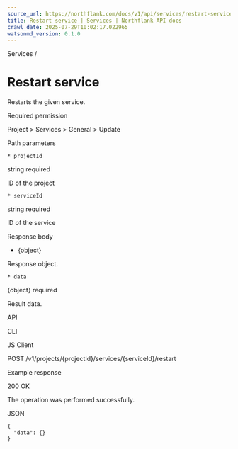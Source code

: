 ```yaml
---
source_url: https://northflank.com/docs/v1/api/services/restart-service
title: Restart service | Services | Northflank API docs
crawl_date: 2025-07-29T10:02:17.022965
watsonmd_version: 0.1.0
---
```


Services / 

# Restart service

Restarts the given service.

Required permission

Project > Services > General > Update

Path parameters

    * projectId

string required

ID of the project

    * serviceId

string required

ID of the service




Response body

  * {object}

Response object.

    * data

{object} required

Result data.




API

CLI

JS Client

POST /v1/projects/{projectId}/services/{serviceId}/restart

Example response

200 OK

The operation was performed successfully.

JSON
    
    
    {
      "data": {}
    }
